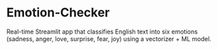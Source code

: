 # Emotion-Checker
Real-time Streamlit app that classifies English text into six emotions (sadness, anger, love, surprise, fear, joy) using a vectorizer + ML model.
